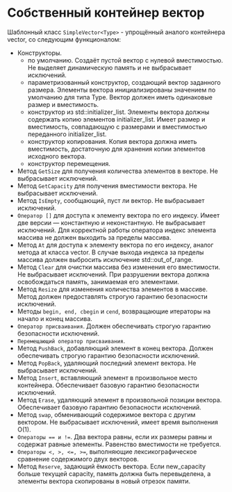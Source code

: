 # Собственный контейнер вектор
Шаблонный класс `SimpleVector<Type>` - упрощённый аналого контейнера vector, со следующим функционалом:
* Конструкторы.
  - по умолчанию. Создаёт пустой вектор с нулевой вместимостью. Не выделяет динамическую память и не выбрасывает исключений.
  - параметризованный конструктор, создающий вектор заданного размера. Элементы вектора инициализированы значением по умолчанию для типа Type. Вектор должен иметь одинаковые размер и вместимость. 
  - конструктор из std::initializer_list. Элементы вектора должны содержать копию элементов initializer_list. Имеет размер и вместимость, совпадающую с размерами и вместимостью переданного initializer_list.
  - конструктор копирования. Копия вектора должна иметь вместимость, достаточную для хранения копии элементов исходного вектора.
  - конструктор перемещения.
* Метод `GetSize` для получения количества элементов в векторе. Не выбрасывает исключений.
* Метод `GetCapacity` для получения вместимости вектора. Не выбрасывает исключений.
* Метод `IsEmpty`, сообщающий, пуст ли вектор. Не выбрасывает исключений.
* `Оператор []` для доступа к элементу вектора по его индексу. Имеет две версии — константную и неконстантную. Не выбрасывает исключений. Для корректной работы оператора индекс элемента массива не должен выходить за пределы массива.
* Метод `At` для доступа к элементу вектора по его индексу, аналог метода at класса vector. В случае выхода индекса за пределы массива должен выбросить исключение std::out_of_range.
* Метод `Clear` для очистки массива без изменения его вместимости. Не выбрасывает исключений. При разрушении вектора должна освобождаться память, занимаемая его элементами.
* Метод `Resize` для изменения количества элементов в массиве. Метод должен предоставлять строгую гарантию безопасности исключений.
* Методы `begin, end, cbegin` и `cend`, возвращающие итераторы на начало и конец массива.
* `Оператор присваивания`. Должен обеспечивать строгую гарантию безопасности исключений.
* `Перемещающий оператор присваивания`.
* Метод `PushBack`, добавляющий элемент в конец вектора. Должен обеспечивать строгую гарантию безопасности исключений.
* Метод `PopBack`, удаляющий последний элемент вектора. Не выбрасывает исключений.
* Метод `Insert`, вставляющий элемент в произвольное место контейнера. Обеспечивает базовую гарантию безопасности исключений.
* Метод `Erase`, удаляющий элемент в произвольной позиции вектора. Обеспечивает базовую гарантию безопасности исключений.
* Метод `swap`, обменивающий содержимое вектора с другим вектором. Не выбрасывает исключений, имеет время выполнения O(1).
* `Операторы == и !=`. Два вектора равны, если их размеры равны и содержат равные элементы. Равенство вместимости не требуется.
* `Операторы <, >, <=, >=`, выполняющие лексикографическое сравнение содержимого двух векторов.
* Метод `Reserve`, задающий ёмкость вектора. Если new_capacity больше текущей capacity, память должна быть перевыделена, а элементы вектора скопированы в новый отрезок памяти.
